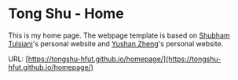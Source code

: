 # Tong Shu - Home

This is my home page.
The webpage template is based on [Shubham Tulsiani](http://people.eecs.berkeley.edu/~shubhtuls/)'s personal website and [Yushan Zheng](https://zhengyushan.github.io/)'s personal website.

URL: [https://tongshu-hfut.github.io/homepage/](https://tongshu-hfut.github.io/homepage/)

